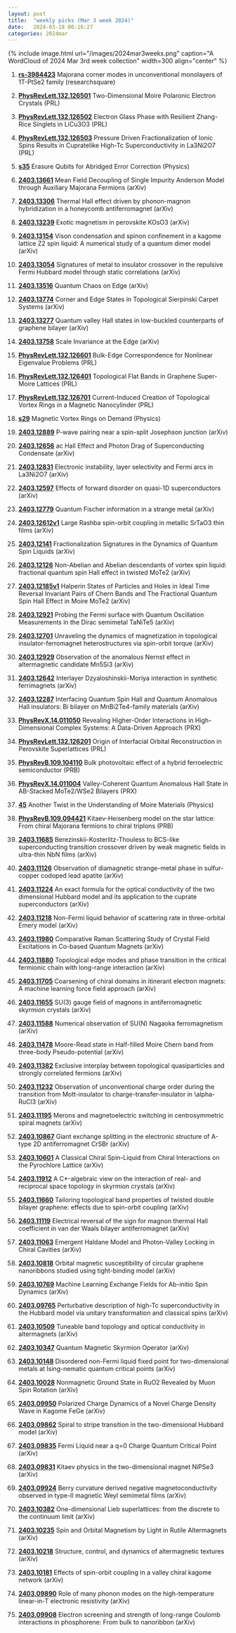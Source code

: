 ```yaml
---
layout: post
title:  "weekly picks (Mar 3 week 2024)"
date:   2024-03-18 00:16:27
categories: 2024mar
---
```



{% include image.html url="/images/2024mar3weeks.png" caption="A WordCloud of 2024 Mar 3rd week collection" width=300 align="center" %}



1. **[rs-3984423](https://www.researchsquare.com/article/rs-3984423/v1)** Majorana corner modes in unconventional monolayers of 1T-PtSe2 family (researchsquare)




1. **[PhysRevLett.132.126501](https://link.aps.org/doi/10.1103/PhysRevLett.132.126501)** Two-Dimensional Moire Polaronic Electron Crystals (PRL)

1. **[PhysRevLett.132.126502](https://link.aps.org/doi/10.1103/PhysRevLett.132.126502)** Electron Glass Phase with Resilient Zhang-Rice Singlets in LiCu3O3 (PRL)

1. **[PhysRevLett.132.126503](https://link.aps.org/doi/10.1103/PhysRevLett.132.126503)** Pressure Driven Fractionalization of Ionic Spins Results in Cupratelike High-Tc Superconductivity in La3Ni2O7 (PRL)

1. **[s35](https://physics.aps.org/articles/v17/s35)** Erasure Qubits for Abridged Error Correction (Physics)






1. **[2403.13661](http://arxiv.org/abs/2403.13661)** Mean Field Decoupling of Single Impurity Anderson Model through Auxiliary Majorana Fermions (arXiv)

1. **[2403.13306](http://arxiv.org/abs/2403.13306)** Thermal Hall effect driven by phonon-magnon hybridization in a honeycomb antiferromagnet (arXiv)

1. **[2403.13239](http://arxiv.org/abs/2403.13239)** Exotic magnetism in perovskite KOsO3 (arXiv)

1. **[2403.13154](http://arxiv.org/abs/2403.13154)** Vison condensation and spinon confinement in a kagome lattice Z2 spin liquid: A numerical study of a quantum dimer model (arXiv)

1. **[2403.13054](http://arxiv.org/abs/2403.13054)** Signatures of metal to insulator crossover in the repulsive Fermi Hubbard model through static correlations (arXiv)

1. **[2403.13516](http://arxiv.org/abs/2403.13516)** Quantum Chaos on Edge (arXiv)

1. **[2403.13774](http://arxiv.org/abs/2403.13774)** Corner and Edge States in Topological Sierpinski Carpet Systems (arXiv)

1. **[2403.13277](http://arxiv.org/abs/2403.13277)** Quantum valley Hall states in low-buckled counterparts of graphene bilayer (arXiv)

1. **[2403.13758](http://arxiv.org/abs/2403.13758)** Scale Invariance at the Edge (arXiv)





1. **[PhysRevLett.132.126601](https://link.aps.org/doi/10.1103/PhysRevLett.132.126601)** Bulk-Edge Correspondence for Nonlinear Eigenvalue Problems (PRL)

1. **[PhysRevLett.132.126401](https://link.aps.org/doi/10.1103/PhysRevLett.132.126401)** Topological Flat Bands in Graphene Super-Moire Lattices (PRL)

1. **[PhysRevLett.132.126701](https://link.aps.org/doi/10.1103/PhysRevLett.132.126701)** Current-Induced Creation of Topological Vortex Rings in a Magnetic Nanocylinder (PRL)

1. **[s29](https://physics.aps.org/articles/v17/s29)** Magnetic Vortex Rings on Demand (Physics)




1. **[2403.12889](http://arxiv.org/abs/2403.12889)** P-wave pairing near a spin-split Josephson junction (arXiv)

1. **[2403.12656](http://arxiv.org/abs/2403.12656)** ac Hall Effect and Photon Drag of Superconducting Condensate (arXiv)

1. **[2403.12831](http://arxiv.org/abs/2403.12831)** Electronic instability, layer selectivity and Fermi arcs in La3Ni2O7 (arXiv)

1. **[2403.12597](http://arxiv.org/abs/2403.12597)** Effects of forward disorder on quasi-1D superconductors (arXiv)

1. **[2403.12779](http://arxiv.org/abs/2403.12779)** Quantum Fischer information in a strange metal (arXiv)

1. **[2403.12612v1](https://arxiv.org/abs/2403.12612v1)** Large Rashba spin-orbit coupling in metallic SrTaO3 thin films (arXiv)

1. **[2403.12141](http://arxiv.org/abs/2403.12141)** Fractionalization Signatures in the Dynamics of Quantum Spin Liquids (arXiv)

1. **[2403.12126](http://arxiv.org/abs/2403.12126)** Non-Abelian and Abelian descendants of vortex spin liquid: fractional quantum spin Hall effect in twisted MoTe2 (arXiv)

1. **[2403.12185v1](https://arxiv.org/abs/2403.12185v1)** Halperin States of Particles and Holes in Ideal Time Reversal Invariant Pairs of Chern Bands and The Fractional Quantum Spin Hall Effect in Moire MoTe2 (arXiv)

1. **[2403.12921](http://arxiv.org/abs/2403.12921)** Probing the Fermi surface with Quantum Oscillation Measurements in the Dirac semimetal TaNiTe5 (arXiv)

1. **[2403.12701](http://arxiv.org/abs/2403.12701)** Unraveling the dynamics of magnetization in topological insulator-ferromagnet heterostructures via spin-orbit torque (arXiv)

1. **[2403.12929](http://arxiv.org/abs/2403.12929)** Observation of the anomalous Nernst effect in altermagnetic candidate Mn5Si3 (arXiv)

1. **[2403.12642](http://arxiv.org/abs/2403.12642)** Interlayer Dzyaloshinskii-Moriya interaction in synthetic ferrimagnets (arXiv)

1. **[2403.12287](http://arxiv.org/abs/2403.12287)** Interfacing Quantum Spin Hall and Quantum Anomalous Hall insulators: Bi bilayer on MnBi2Te4-family materials (arXiv)





1. **[PhysRevX.14.011050](https://link.aps.org/doi/10.1103/PhysRevX.14.011050)** Revealing Higher-Order Interactions in High-Dimensional Complex Systems: A Data-Driven Approach (PRX)

1. **[PhysRevLett.132.126201](https://link.aps.org/doi/10.1103/PhysRevLett.132.126201)** Origin of Interfacial Orbital Reconstruction in Perovskite Superlattices (PRL)

1. **[PhysRevB.109.104110](https://link.aps.org/doi/10.1103/PhysRevB.109.104110)** Bulk photovoltaic effect of a hybrid ferroelectric semiconductor (PRB)



1. **[PhysRevX.14.011004](https://link.aps.org/doi/10.1103/PhysRevX.14.011004)** Valley-Coherent Quantum Anomalous Hall State in AB-Stacked MoTe2/WSe2 Bilayers (PRX)

1. **[45](https://physics.aps.org/articles/v17/45)** Another Twist in the Understanding of Moire Materials (Physics)


1. **[PhysRevB.109.094421](https://link.aps.org/doi/10.1103/PhysRevB.109.094421)** Kitaev-Heisenberg model on the star lattice: From chiral Majorana fermions to chiral triplons (PRB)





1. **[2403.11685](http://arxiv.org/abs/2403.11685)** Berezinskii-Kosterlitz-Thouless to BCS-like superconducting transition crossover driven by weak magnetic fields in ultra-thin NbN films (arXiv)

1. **[2403.11126](http://arxiv.org/abs/2403.11126)** Observation of diamagnetic strange-metal phase in sulfur-copper codoped lead apatite (arXiv)

1. **[2403.11224](http://arxiv.org/abs/2403.11224)** An exact formula for the optical conductivity of the two dimensional Hubbard model and its application to the cuprate superconductors (arXiv)

1. **[2403.11218](http://arxiv.org/abs/2403.11218)** Non-Fermi liquid behavior of scattering rate in three-orbital Emery model (arXiv)

1. **[2403.11980](http://arxiv.org/abs/2403.11980)** Comparative Raman Scattering Study of Crystal Field Excitations in Co-based Quantum Magnets (arXiv)

1. **[2403.11880](http://arxiv.org/abs/2403.11880)** Topological edge modes and phase transition in the critical fermionic chain with long-range interaction (arXiv)

1. **[2403.11705](http://arxiv.org/abs/2403.11705)** Coarsening of chiral domains in itinerant electron magnets: A machine learning force field approach (arXiv)

1. **[2403.11655](http://arxiv.org/abs/2403.11655)** SU(3) gauge field of magnons in antiferromagnetic skyrmion crystals (arXiv)

1. **[2403.11588](http://arxiv.org/abs/2403.11588)** Numerical observation of SU(N) Nagaoka ferromagnetism (arXiv)

1. **[2403.11478](http://arxiv.org/abs/2403.11478)** Moore-Read state in Half-filled Moire Chern band from three-body Pseudo-potential (arXiv)

1. **[2403.11382](http://arxiv.org/abs/2403.11382)** Exclusive interplay between topological quasiparticles and strongly correlated fermions (arXiv)

1. **[2403.11232](http://arxiv.org/abs/2403.11232)** Observation of unconventional charge order during the transition from Mott-insulator to charge-transfer-insulator in \alpha-RuCl3 (arXiv)

1. **[2403.11195](http://arxiv.org/abs/2403.11195)** Merons and magnetoelectric switching in centrosymmetric spiral magnets (arXiv)

1. **[2403.10867](http://arxiv.org/abs/2403.10867)** Giant exchange splitting in the electronic structure of A-type 2D antiferromagnet CrSBr (arXiv)

1. **[2403.10601](http://arxiv.org/abs/2403.10601)** A Classical Chiral Spin-Liquid from Chiral Interactions on the Pyrochlore Lattice (arXiv)

1. **[2403.11912](http://arxiv.org/abs/2403.11912)** A C*-algebraic view on the interaction of real- and reciprocal space topology in skyrmion crystals (arXiv)

1. **[2403.11660](http://arxiv.org/abs/2403.11660)** Tailoring topological band properties of twisted double bilayer graphene: effects due to spin-orbit coupling (arXiv)

1. **[2403.11119](http://arxiv.org/abs/2403.11119)** Electrical reversal of the sign for magnon thermal Hall coefficient in van der Waals bilayer antiferromagnet (arXiv)

1. **[2403.11063](http://arxiv.org/abs/2403.11063)** Emergent Haldane Model and Photon-Valley Locking in Chiral Cavities (arXiv)

1. **[2403.10818](http://arxiv.org/abs/2403.10818)** Orbital magnetic susceptibility of circular graphene nanoribbons studied using tight-binding model (arXiv)

1. **[2403.10769](http://arxiv.org/abs/2403.10769)** Machine Learning Exchange Fields for Ab-initio Spin Dynamics (arXiv)







1. **[2403.09765](http://arxiv.org/abs/2403.09765)** Perturbative description of high-Tc superconductivity in the Hubbard model via unitary transformation and classical spins (arXiv)

1. **[2403.10509](http://arxiv.org/abs/2403.10509)** Tuneable band topology and optical conductivity in altermagnets (arXiv)

1. **[2403.10347](http://arxiv.org/abs/2403.10347)** Quantum Magnetic Skyrmion Operator (arXiv)

1. **[2403.10148](http://arxiv.org/abs/2403.10148)** Disordered non-Fermi liquid fixed point for two-dimensional metals at Ising-nematic quantum critical points (arXiv)

1. **[2403.10028](http://arxiv.org/abs/2403.10028)** Nonmagnetic Ground State in RuO2 Revealed by Muon Spin Rotation (arXiv)

1. **[2403.09950](http://arxiv.org/abs/2403.09950)** Polarized Charge Dynamics of a Novel Charge Density Wave in Kagome FeGe (arXiv)

1. **[2403.09862](http://arxiv.org/abs/2403.09862)** Spiral to stripe transition in the two-dimensional Hubbard model (arXiv)

1. **[2403.09835](http://arxiv.org/abs/2403.09835)** Fermi Liquid near a q=0 Charge Quantum Critical Point (arXiv)

1. **[2403.09831](http://arxiv.org/abs/2403.09831)** Kitaev physics in the two-dimensional magnet NiPSe3 (arXiv)

1. **[2403.09924](http://arxiv.org/abs/2403.09924)** Berry curvature derived negative magnetoconductivity observed in type-II magnetic Weyl semimetal films (arXiv)

1. **[2403.10382](http://arxiv.org/abs/2403.10382)** One-dimensional Lieb superlattices: from the discrete to the continuum limit (arXiv)

1. **[2403.10235](http://arxiv.org/abs/2403.10235)** Spin and Orbital Magnetism by Light in Rutile Altermagnets (arXiv)

1. **[2403.10218](http://arxiv.org/abs/2403.10218)** Structure, control, and dynamics of altermagnetic textures (arXiv)

1. **[2403.10181](http://arxiv.org/abs/2403.10181)** Effects of spin-orbit coupling in a valley chiral kagome network (arXiv)

1. **[2403.09890](http://arxiv.org/abs/2403.09890)** Role of many phonon modes on the high-temperature linear-in-T electronic resistivity (arXiv)

1. **[2403.09908](http://arxiv.org/abs/2403.09908)** Electron screening and strength of long-range Coulomb interactions in phosphorene: From bulk to nanoribbon (arXiv)
